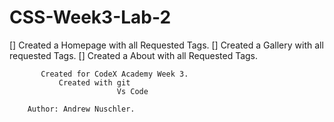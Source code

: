 # CSS-Week3-Lab-2

[] Created a Homepage with all Requested Tags.
[] Created a Gallery with all requested Tags.
[] Created a About with all Requested Tags.

           Created for CodeX Academy Week 3.
               Created with git
                            Vs Code

        Author: Andrew Nuschler. 
                            